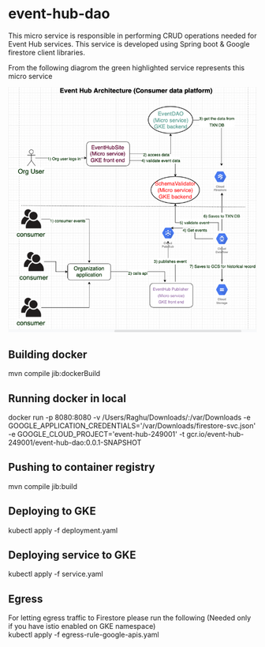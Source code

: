 # event-hub-dao
This micro service is responsible in performing CRUD operations needed for Event Hub services. This service is developed using Spring boot & Google firestore client libraries. 

From the following diagrom the green highlighted service represents this micro service

![alt text](Architecture.png)

## Building docker
mvn compile jib:dockerBuild

## Running docker in local
docker run -p 8080:8080 -v /Users/Raghu/Downloads/:/var/Downloads -e GOOGLE_APPLICATION_CREDENTIALS='/var/Downloads/firestore-svc.json' -e GOOGLE_CLOUD_PROJECT='event-hub-249001' -t gcr.io/event-hub-249001/event-hub-dao:0.0.1-SNAPSHOT

## Pushing to container registry
mvn compile jib:build

## Deploying to GKE
kubectl apply -f deployment.yaml

## Deploying service to GKE
kubectl apply -f service.yaml

## Egress
For letting egress traffic to Firestore please run the following (Needed only if you have istio enabled on GKE namespace) <br/>
kubectl apply -f egress-rule-google-apis.yaml
